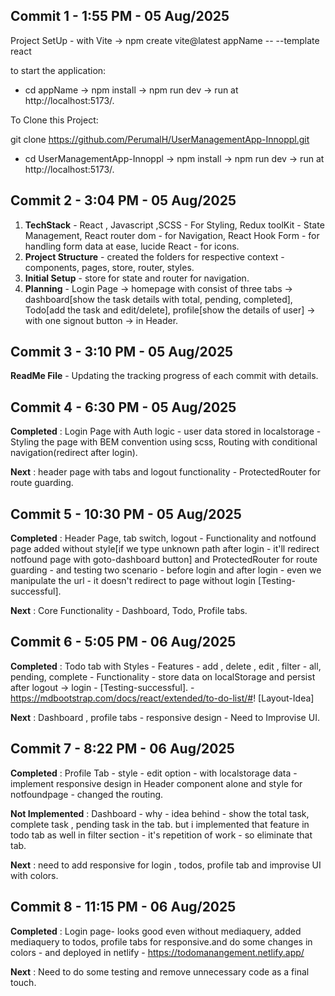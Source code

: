 ## Commit 1 - 1:55 PM - 05 Aug/2025

Project SetUp - with Vite -> npm create vite@latest appName -- --template react

to start the application:

- cd appName -> npm install -> npm run dev -> run at http://localhost:5173/.

To Clone this Project:

git clone https://github.com/PerumalH/UserManagementApp-Innoppl.git

- cd UserManagementApp-Innoppl -> npm install -> npm run dev -> run at http://localhost:5173/.

## Commit 2 - 3:04 PM - 05 Aug/2025

1. **TechStack** - React , Javascript ,SCSS - For Styling, Redux toolKit - State Management, React router dom - for Navigation, React Hook Form - for handling form data at ease, lucide React - for icons.
2. **Project Structure** - created the folders for respective context - components, pages, store, router, styles.
3. **Initial Setup** - store for state and router for navigation.
4. **Planning** - Login Page -> homepage with consist of three tabs -> dashboard[show the task details with total, pending, completed], Todo[add the task and edit/delete], profile[show the details of user] -> with one signout button -> in Header.

## Commit 3 - 3:10 PM - 05 Aug/2025

**ReadMe File** - Updating the tracking progress of each commit with details.

## Commit 4 - 6:30 PM - 05 Aug/2025

**Completed** : Login Page with Auth logic - user data stored in localstorage - Styling the page with BEM convention using scss, Routing with conditional navigation(redirect after login).

**Next** : header page with tabs and logout functionality - ProtectedRouter for route guarding.

## Commit 5 - 10:30 PM - 05 Aug/2025

**Completed** : Header Page, tab switch, logout - Functionality and notfound page added without style[if we type unknown path after login - it'll redirect notfound page with goto-dashboard button] and ProtectedRouter for route guarding - and testing two scenario - before login and after login - even we manipulate the url - it doesn't redirect to page without login [Testing-successful].

**Next** : Core Functionality - Dashboard, Todo, Profile tabs.

## Commit 6 - 5:05 PM - 06 Aug/2025

**Completed** : Todo tab with Styles - Features - add , delete , edit , filter - all, pending, complete - Functionality - store data on localStorage and persist after logout -> login - [Testing-successful]. - https://mdbootstrap.com/docs/react/extended/to-do-list/#! [Layout-Idea]

**Next** : Dashboard , profile tabs - responsive design - Need to Improvise UI.

## Commit 7 - 8:22 PM - 06 Aug/2025

**Completed** : Profile Tab - style - edit option - with localstorage data - implement responsive design in Header component alone and style for notfoundpage - changed the routing.

**Not Implemented** : Dashboard - why - idea behind - show the total task, complete task , pending task in the tab. but i implemented that feature in todo tab as well in filter section - it's repetition of work - so eliminate that tab.

**Next** : need to add responsive for login , todos, profile tab and improvise UI with colors.

## Commit 8 - 11:15 PM - 06 Aug/2025

**Completed** : Login page- looks good even without mediaquery, added mediaquery to todos, profile tabs for responsive.and do some changes in colors - and deployed in netlify - https://todomanangement.netlify.app/

**Next** : Need to do some testing and remove unnecessary code as a final touch.
